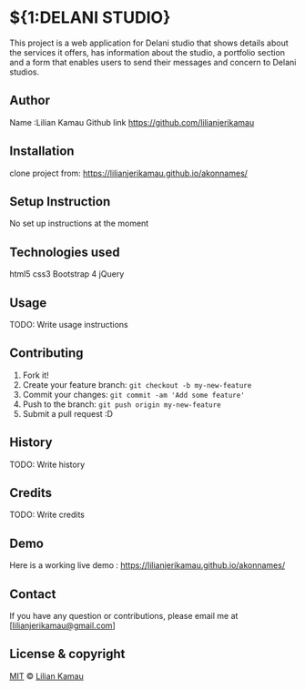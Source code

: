 # ${1:DELANI STUDIO}

This project is a web application for Delani studio that shows details about the services it offers, has information about the studio, a portfolio section and a form that enables users to send their messages and concern to Delani studios.

## Author

Name :Lilian Kamau
Github link https://github.com/lilianjerikamau

## Installation

clone project from: https://lilianjerikamau.github.io/akonnames/

## Setup Instruction

No set up instructions at the moment

## Technologies used

html5
css3
Bootstrap 4
jQuery

## Usage

TODO: Write usage instructions

## Contributing

1. Fork it!
2. Create your feature branch: `git checkout -b my-new-feature`
3. Commit your changes: `git commit -am 'Add some feature'`
4. Push to the branch: `git push origin my-new-feature`
5. Submit a pull request :D

## History

TODO: Write history

## Credits

TODO: Write credits

## Demo

Here is a working live demo : https://lilianjerikamau.github.io/akonnames/

## Contact

If you have any question or contributions, please email me at [lilianjerikamau@gmail.com]

## License & copyright

[MIT](https://choosealicense.com/licenses/mit/) © [Lilian Kamau](https://github.com/lilianjerikamau/lilianjerikamau.github.io)
